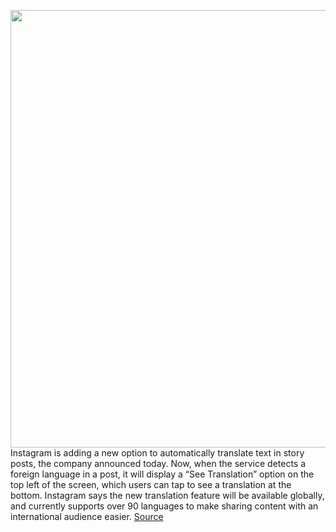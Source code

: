 <img src='https://cdn.vox-cdn.com/thumbor/2lUCA2ApiZ0cs0DlaV_xoiWvI7s=/0x0:1535x1022/1200x800/filters:focal(646x389:890x633)/cdn.vox-cdn.com/uploads/chorus_image/image/69612112/Press__2_.0.png' width='700px' /><br/>
Instagram is adding a new option to automatically translate text in story posts, the company announced today. Now, when the service detects a foreign language in a post, it will display a “See Translation” option on the top left of the screen, which users can tap to see a translation at the bottom. Instagram says the new translation feature will be available globally, and currently supports over 90 languages to make sharing content with an international audience easier.
<a href='https://www.theverge.com/2021/7/21/22586568/instagram-stories-text-translation'> Source <a/>